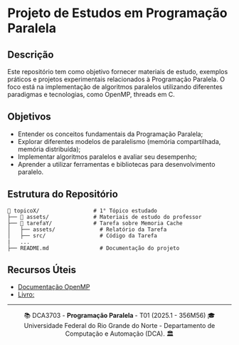 # Projeto de Estudos em Programação Paralela

## Descrição
Este repositório tem como objetivo fornecer materiais de estudo, exemplos práticos e projetos experimentais relacionados à Programação Paralela. O foco está na implementação de algoritmos paralelos utilizando diferentes paradigmas e tecnologias, como OpenMP, threads em C.

## Objetivos
- Entender os conceitos fundamentais da Programação Paralela;
- Explorar diferentes modelos de paralelismo (memória compartilhada, memória distribuída);
- Implementar algoritmos paralelos e avaliar seu desempenho;
- Aprender a utilizar ferramentas e bibliotecas para desenvolvimento paralelo.

## Estrutura do Repositório
```
📂 topicoX/                 # 1° Tópico estudado
├── 📂 assets/              # Materiais de estudo do professor
├── 📂 tarefaY/             # Tarefa sobre Memoria Cache
│   ├── assets/              # Relatório da Tarefa
│   ├── src/                 # Código da Tarefa
|   ...
├── README.md                # Documentação do projeto
```

## Recursos Úteis
- [Documentação OpenMP](https://www.openmp.org/resources/)   
- [Livro: ]()

---
<div align="center">
  📚 DCA3703 - <strong> Programação Paralela </strong> - T01 (2025.1 - 356M56) 🎓 <br/>
  Universidade Federal do Rio Grande do Norte - Departamento de Computação e Automação (DCA). 🏛️
</div>